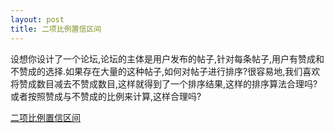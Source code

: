 ```yaml
---
layout: post
title: 二项比例置信区间
---
```

设想你设计了一个论坛,论坛的主体是用户发布的帖子,针对每条帖子,用户有赞成和不赞成的选择.如果存在大量的这种帖子,如何对帖子进行排序?很容易地,我们喜欢将赞成数目减去不赞成数目,这样就得到了一个排序结果,这样的排序算法合理吗?或者按照赞成与不赞成的比例来计算,这样合理吗?  

[二项比例置信区间](https://en.wikipedia.org/wiki/Binomial_proportion_confidence_interval)
